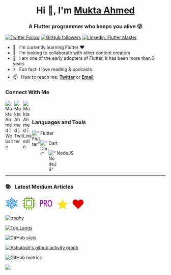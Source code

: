 <h1 align="center"> Hi 👋, I'm <a href="http://muktabd.info">Mukta Ahmed</a></h1>
<h3 align="center">A Flutter programmer who keeps you alive 😜</h3>

[![Twitter Follow](https://img.shields.io/twitter/follow/MuktaAhmed?color=1DA1F2&label=Followers&logo=twitter&style=for-the-badge)][twitter]
[![GitHub followers](https://img.shields.io/github/followers/MuktaAhmed?logo=GitHub&style=for-the-badge)][github]
[![Linkedin: Flutter Master](https://img.shields.io/badge/-CONNECT-blue?style=for-the-badge&logo=Linkedin&link=www.linkedin.com/in/muktabd-info)][linkedin]

- 🌱 &ensp;I’m currently learning Flutter ❤️
- 👯 &ensp;I’m looking to collaborate with other content creators
- 🗿 &ensp;I am one of the early adopters of Flutter, it has been more than 3 years
- ⚡ &ensp;Fun fact: I love reading & podcasts
- 📫 &ensp;How to reach me: [**Twitter**][twitter] or [**Email**][email]

### Connect With Me

[<img align="left" alt="Mukta Ahmed | Website" width="28px" src="https://firebasestorage.googleapis.com/v0/b/web-johannesmilke.appspot.com/o/other%2Fsocial%2Fwebsite.png?alt=media" />][website]
[<img align="left" alt="Mukta Ahmed | Twitter" width="28px" src="https://firebasestorage.googleapis.com/v0/b/web-johannesmilke.appspot.com/o/other%2Fsocial%2Ftwitter.png?alt=media" />][twitter]
[<img align="left" alt="Mukta Ahmed | LinkedIn" width="28px" src="https://firebasestorage.googleapis.com/v0/b/web-johannesmilke.appspot.com/o/other%2Fsocial%2Flinkedin.png?alt=media" />][linkedin]



<br />
<br />

### Languages and Tools

<img align="left" alt=“Flutter” width="26px" src="https://www.vectorlogo.zone/logos/flutterio/flutterio-icon.svg" /><p>Flutter</p>
<img align="left" alt=“Dart” width="26px" src="https://www.vectorlogo.zone/logos/dartlang/dartlang-icon.svg" /><p>Dart</p>
<img align="left" alt=“NodeJS” width="26px" src="https://www.vectorlogo.zone/logos/nodejs/nodejs-icon.svg" /><p>NodeJS</p>



<br />
<br />

---


### 📚 &ensp;Latest Medium Articles




<a href='https://archiveprogram.github.com/'><img src='https://raw.githubusercontent.com/acervenky/animated-github-badges/master/assets/acbadge.gif' width='40' height='40'></a> <a href='https://docs.github.com/en/developers'><img src='https://raw.githubusercontent.com/acervenky/animated-github-badges/master/assets/devbadge.gif' width='40' height='40'></a> <a href='https://github.com/pricing'><img src='https://raw.githubusercontent.com/acervenky/animated-github-badges/master/assets/pro.gif' width='40' height='40'></a> <a href='https://stars.github.com/'><img src='https://raw.githubusercontent.com/acervenky/animated-github-badges/master/assets/starbadge.gif' width='35' height='35'></a> <a href='https://docs.github.com/en/github/supporting-the-open-source-community-with-github-sponsors'><img src='https://raw.githubusercontent.com/acervenky/animated-github-badges/master/assets/sponsorbadge.gif' width='35' height='35'></a> 

[![trophy](https://github-profile-trophy.vercel.app/?username=muktabd)](https://github.com/ryo-ma/github-profile-trophy)

[![Top Langs](https://github-readme-stats.vercel.app/api/top-langs/?username=muktabd)](https://github.com/anuraghazra/github-readme-stats)

![GitHub stats](https://github-readme-stats.vercel.app/api?username=muktabd&show_icons=true&count_private=true)  

[![Ashutosh's github activity graph](https://github-readme-activity-graph.vercel.app/graph?username=muktabd&bg_color=8b6f7d&color=f5f5f5&line=865b83&point=d4abab&area=true&hide_border=true)](https://github.com/ashutosh00710/github-readme-activity-graph)

![GitHub metrics](https://metrics.lecoq.io/muktabd)  

![](https://komarev.com/ghpvc/?username=your-github-muktabd)



[website]: http://muktabd.info
[twitter]: http://muktabd.info
[linkedin]: www.linkedin.com/in/muktabd-info
[github]: https://github.com/muktabd/
[instagram]: https://www.instagram.com/muktabd
[facebook]: https://www.facebook.com/mukta.2003
[medium]: http://muktabd.info
[email]: mukta@graduate.utm.my
